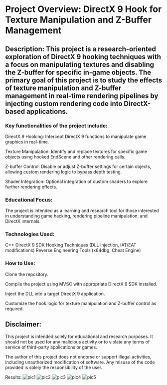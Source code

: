 # Project Overview: DirectX 9 Hook for Texture Manipulation and Z-Buffer Management

## Description: This project is a research-oriented exploration of DirectX 9 hooking techniques with a focus on manipulating textures and disabling the Z-buffer for specific in-game objects. The primary goal of this project is to study the effects of texture manipulation and Z-buffer management in real-time rendering pipelines by injecting custom rendering code into DirectX-based applications.

### Key functionalities of the project include:

DirectX 9 Hooking: Intercept DirectX 9 functions to manipulate game graphics in real-time.

Texture Manipulation: Identify and replace textures for specific game objects using hooked EndScene and other rendering calls.

Z-buffer Control: Disable or adjust Z-buffer settings for certain objects, allowing custom rendering logic to bypass depth testing.

Shader Integration: Optional integration of custom shaders to explore further rendering effects.

### Educational Focus: 
The project is intended as a learning and research tool for those interested in understanding game hacking, rendering pipeline manipulation, and DirectX internals.


### Technologies Used:
C++
DirectX 9 SDK
Hooking Techniques (DLL Injection, IAT/EAT modifications)
Reverse Engineering Tools (x64dbg, Cheat Engine)


### How to Use:

Clone the repository.

Compile the project using MVSC with appropriate DirectX 9 SDK installed.

Inject the DLL into a target DirectX 9 application.

Customize the hook logic for texture manipulation and Z-buffer control as required.


## Disclaimer:
This project is intended solely for educational and research purposes. It should not be used for any malicious activity or to violate any terms of service of third-party applications or games. 

The author of this project does not endorse or support illegal activities, including unauthorized modification of software. Any misuse of the code provided is solely the responsibility of the user.

Results:
![pic1](https://github.com/user-attachments/assets/0395e883-f691-402b-8f71-6e96de1b3058)
![pic2](https://github.com/user-attachments/assets/8ad66f34-e5cf-4c2f-bdfc-a64e539ff4f4)
![pic3](https://github.com/user-attachments/assets/f4a7bc16-de86-4d85-ba3d-8a7bfcc41784)
![pic4](https://github.com/user-attachments/assets/79452718-1e14-4756-ad5e-8c3e7c98d968)
![pic5](https://github.com/user-attachments/assets/9956b6f7-5195-4ea9-b018-2b4e02d5b580)
